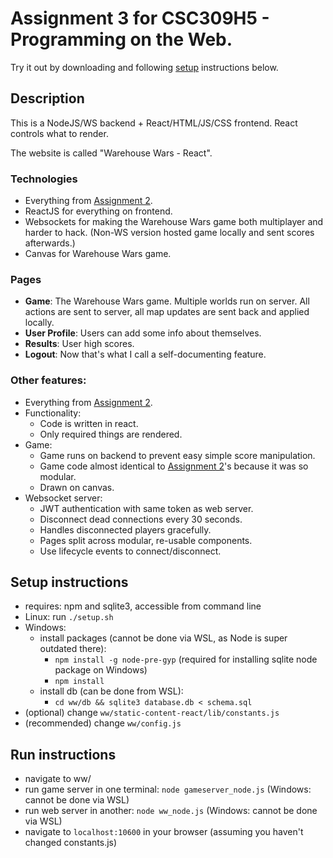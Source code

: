 # Assignment 3 for CSC309H5 - Programming on the Web.

Try it out by downloading and following [setup](#setup-instructions) instructions below.

## Description

This is a NodeJS/WS backend + React/HTML/JS/CSS frontend. React controls what to render.

The website is called "Warehouse Wars - React".

### Technologies
  - Everything from [Assignment 2](https://github.com/serg06/csc309_website_2#technologies).
  - ReactJS for everything on frontend.
  - Websockets for making the Warehouse Wars game both multiplayer and harder to hack. (Non-WS version hosted game locally and sent scores afterwards.)
  - Canvas for Warehouse Wars game.

### Pages
  - **Game**: The Warehouse Wars game. Multiple worlds run on server. All actions are sent to server, all map updates are sent back and applied locally.
  - **User Profile**: Users can add some info about themselves.
  - **Results**: User high scores.
  - **Logout**: Now that's what I call a self-documenting feature.

### Other features:
  - Everything from [Assignment 2](https://github.com/serg06/csc309_website_2#other-features).
  - Functionality:
    - Code is written in react.
    - Only required things are rendered.
  - Game:
    - Game runs on backend to prevent easy simple score manipulation.
    - Game code almost identical to [Assignment 2](https://github.com/serg06/csc309_website_2)'s because it was so modular.
    - Drawn on canvas.
  - Websocket server:
    - JWT authentication with same token as web server.
    - Disconnect dead connections every 30 seconds.
    - Handles disconnected players gracefully.
    - Pages split across modular, re-usable components.
    - Use lifecycle events to connect/disconnect.

## Setup instructions
  - requires: npm and sqlite3, accessible from command line
  - Linux: run `./setup.sh`
  - Windows:
    - install packages (cannot be done via WSL, as Node is super outdated there):
      - `npm install -g node-pre-gyp` (required for installing sqlite node package on Windows)
      - `npm install`
    - install db (can be done from WSL):
      - `cd ww/db && sqlite3 database.db < schema.sql`
  - (optional) change `ww/static-content-react/lib/constants.js`
  - (recommended) change `ww/config.js`

## Run instructions
  - navigate to ww/
  - run game server in one terminal: `node gameserver_node.js` (Windows: cannot be done via WSL)
  - run web server in another: `node ww_node.js` (Windows: cannot be done via WSL)
  - navigate to `localhost:10600` in your browser (assuming you haven't changed constants.js)
